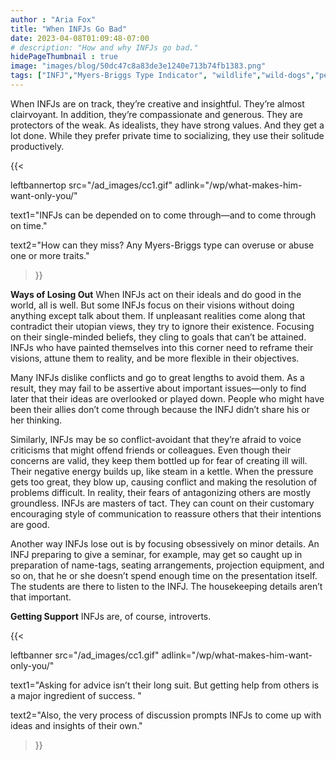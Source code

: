 ```yaml
---
author : "Aria Fox"
title: "When INFJs Go Bad"
date: 2023-04-08T01:09:48-07:00
# description: "How and why INFJs go bad."
hidePageThumbnail : true 
image: "images/blog/50dc47c8a83de3e1240e713b74fb1383.png"
tags: ["INFJ","Myers-Briggs Type Indicator", "wildlife","wild-dogs","pets","animal-welfare"]
---
```



<!-- This is **bold** text, and this is *emphasized* text.
![infp_injf table](/infp_injf-table.jpg)
Visit the [Hugo](https://gohugo.io) website! -->

<!-- https://beaconstreetusa.com/wp/when-infjs-go-bad/ -->


When INFJs are on track, they’re creative and insightful. They’re almost clairvoyant. In addition, they’re compassionate and generous. They are protectors of the weak. As idealists, they have strong values. And they get a lot done. While they prefer private time to socializing, they use their solitude productively. 

{{< 

leftbannertop src="/ad_images/cc1.gif" adlink="/wp/what-makes-him-want-only-you/"  

text1="INFJs can be depended on to come through—and to come through on time." 

text2="How can they miss? Any Myers-Briggs type can overuse or abuse one or more traits."

>}}

**Ways of Losing Out**
When INFJs act on their ideals and do good in the world, all is well. But some INFJs focus on their visions without doing anything except talk about them. If unpleasant realities come along that contradict their utopian views, they try to ignore their existence. Focusing on their single-minded beliefs, they cling to goals that can’t be attained. INFJs who have painted themselves into this corner need to reframe their visions, attune them to reality, and be more flexible in their objectives.

Many INFJs dislike conflicts and go to great lengths to avoid them. As a result, they may fail to be assertive about important issues—only to find later that their ideas are overlooked or played down. People who might have been their allies don’t come through because the INFJ didn’t share his or her thinking.

Similarly, INFJs may be so conflict-avoidant that they’re afraid to voice criticisms that might offend friends or colleagues. Even though their concerns are valid, they keep them bottled up for fear of creating ill will. Their negative energy builds up, like steam in a kettle. When the pressure gets too great, they blow up, causing conflict and making the resolution of problems difficult. In reality, their fears of antagonizing others are mostly groundless. INFJs are masters of tact. They can count on their customary encouraging style of communication to reassure others that their intentions are good.

Another way INFJs lose out is by focusing obsessively on minor details. An INFJ preparing to give a seminar, for example, may get so caught up in preparation of name-tags, seating arrangements, projection equipment, and so on, that he or she doesn’t spend enough time on the presentation itself. The students are there to listen to the INFJ. The housekeeping details aren’t that important.

**Getting Support**
INFJs are, of course, introverts. 

{{< 

leftbanner src="/ad_images/cc1.gif" adlink="/wp/what-makes-him-want-only-you/"  

text1="Asking for advice isn’t their long suit. But getting help from others is a major ingredient of success. " 

text2="Also, the very process of discussion prompts INFJs to come up with ideas and insights of their own."

>}}